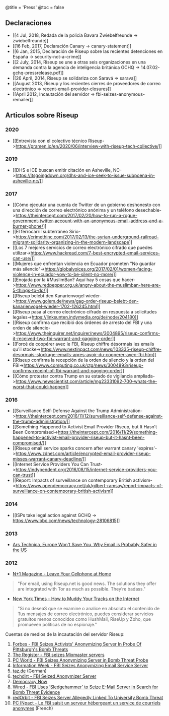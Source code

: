 @title = 'Press'
@toc = false

## Declaraciones

* [[4 Jul, 2018, Redada de la policia Bavara Zwiebelfreunde -> zwiebelfreunde]]
* [[16 Feb, 2017, Declaración Canary -> canary-statement]]
* [[6 Jan, 2015, Declaración de Riseup sobre las recientes detenciones en España -> security-not-a-crime]]
* [[2 July, 2014, Riseup se une a otras seis organizaciones en una demanda contra la agencia de inteligencia británica GCHQ -> 14.07.02-gchq-pressrelease.pdf]]
* [[26 April, 2014, Riseup se solidariza con Saravá => sarava]]
* [[August 2013, Riseup y los recientes cierres de proveedores de correo electrónico => recent-email-provider-closures]]
* [[April 2012, Incautación del servidor => fbi-seizes-anonymous-remailer]]

## Articulos sobre Riseup

### 2020

* [[Entrevista con el colectivo técnico Riseup->https://pramen.io/en/2020/06/interview-with-riseup-tech-collective/]]

### 2019

* [[DHS e ICE buscan emitir citación en Asheville, NC->https://itsgoingdown.org/dhs-and-ice-seek-to-issue-subpoena-in-asheville-nc/]]

### 2017

* [[Cómo ejecutar una cuenta de Twitter de un gobierno deshonesto con una dirección de correo electrónico anónima y un teléfono desechable->https://theintercept.com/2017/02/20/how-to-run-a-rogue-government-twitter-account-with-an-anonymous-email-address-and-a-burner-phone/]]
* [[El ferrocarril subterráneo Sirio->https://crimethinc.com/2017/02/13/the-syrian-underground-railroad-migrant-solidarity-organizing-in-the-modern-landscape]]
* [[Los 7 mejores servicios de correo electrónico cifrado que puedes utilizar->https://www.hackread.com/7-best-encrypted-email-services-can-use/]]
* [[Mujeres que enfrentan violencia en Ecuador prometen "No guardar más silencio"->https://globalvoices.org/2017/02/01/women-facing-violence-in-ecuador-vow-to-be-silent-no-more/]]
* [[Enojada por la #MuslimBan? Aquí hay 5 cosas que hacer->https://www.redpepper.org.uk/angry-about-the-muslimban-here-are-5-things-to-do/]]
* [[Riseup belebt den Kanarienvogel wieder->https://www.golem.de/news/gag-order-riseup-belebt-den-kanarienvogel-wieder-1702-126245.html]]
* [[Riseup pasa al correo electrónico cifrado en respuesta a solicitudes legales->https://linksunten.indymedia.org/de/node/204180]]
* [[Riseup confirma que recibió dos órdenes de arresto del FBI y una orden de silencio->https://www.theinquirer.net/inquirer/news/3004895/riseup-confirms-it-received-two-fbi-warrant-and-gagging-order]]
* [[Forcé de coopérer avec le FBI, Riseup chiffre désormais les emails qu'il stocke->https://www.nextinpact.com/news/103335-riseup-chiffre-desormais-stockage-emails-apres-avoir-du-cooperer-avec-fbi.htm]]
* [[Riseup confirma la recepción de la orden de silencio y la orden del FBI->https://www.computing.co.uk/ctg/news/3004893/riseup-confirms-receipt-of-fbi-warrant-and-gagging-order]]
* [[Cómo protestar contra Trump en su estado de vigilancia ampliada->https://www.newscientist.com/article/mg23331092-700-whats-the-worst-that-could-happen]]

### 2016

* [[Surveillance Self-Defense Against the Trump Administration->https://theintercept.com/2016/11/12/surveillance-self-defense-against-the-trump-administration/]]
* [[Something Happened to Activist Email Provider Riseup, but It Hasn’t Been Compromised->https://theintercept.com/2016/11/29/something-happened-to-activist-email-provider-riseup-but-it-hasnt-been-compromised/]]
* [[Riseup email service sparks concern after warrant canary 'expires'->https://www.zdnet.com/article/encrypted-email-provider-riseup-misses-warrant-canary-deadline/]]
* [[Internet Service Providers You Can Trust->https://indypendent.org/2016/08/15/internet-service-providers-you-can-trust]]
* [[Report: Impacts of surveillance on contemporary British activism->https://www.opendemocracy.net/uk/gilbert-ramsay/report-impacts-of-surveillance-on-contemporary-british-activism]]

### 2014

* [[ISPs take legal action against GCHQ -> https://www.bbc.com/news/technology-28106815]]

### 2013

* [Ars Technica, Europe Won't Save You, Why Email is Probably Safer in the US](https://arstechnica.com/tech-policy/2013/10/europe-wont-save-you-why-e-mail-is-probably-safer-in-the-us/)

### 2012

* [N+1 Magazine - Leave Your Cellphone at Home](https://nplusonemag.com/leave-your-cellphone-at-home)

> "For email, using Riseup.net is good news. The solutions they offer are integrated with Tor as much as possible. They’re badass."

* [New York Times - How to Muddy Your Tracks on the Internet](https://www.nytimes.com/2012/05/03/technology/personaltech/how-to-muddy-your-tracks-on-the-internet.html)

> "Si no deseaS que se examine o analice en absoluto el contenido de Tus mensajes de correo electrónico, puedes considerar servicios gratuitos menos conocidos como HushMail, RiseUp y Zoho, que promueven políticas de no espionaje."

Cuentas de medios de la incautación del servidor Riseup:

1. [Forbes - FBI Seizes Activists' Anonymizing Server In Probe Of Pittsburgh's Bomb Threats](https://www.forbes.com/sites/andygreenberg/2012/04/19/fbi-seizes-activists-anonymizing-server-in-probe-of-pittsburghs-bomb-threats/)
1. [The Register - FBI seizes Mixmaster servers](https://www.theregister.co.uk/2012/04/19/mixmaster_servers_seized/)
1. [PC World - FBI Seizes Anonymizing Server in Bomb Threat Probe](https://www.pcworld.com/businesscenter/article/254128/fbi_seizes_anonymizing_server_in_bomb_threat_probe.html)
1. [Information Week - FBI Seizes Anonymizing Email Service Server](https://www.informationweek.com/news/security/government/232900643)
1. [taz.de](https://taz.de/!91855/) (German)
1. [techdirt - FBI Seized Anonymizer Server](https://www.techdirt.com/articles/20120420/04570818576/fbi-seized-anonymizer-server.shtml)
1. [Democracy Now](https://www.democracynow.org/2012/4/20/headlines#4208)
1. [Wired - FBI Uses ‘Sledgehammer’ to Seize E-Mail Server in Search for Bomb Threat Evidence](https://www.wired.com/threatlevel/2012/04/fbi-seizes-server/)
1. [redOrbit - FBI Seizes Server Allegedly Linked To University Bomb Threat](https://www.redorbit.com/news/technology/1112518546/fbi-seizes-server-allegedly-linked-to-university-bomb-threat/)
1. [PC INpact - Le FBI saisit un serveur hébergeant un service de courriels anonymes](https://www.pcinpact.com/news/70383-fbi-serveur-mixmaster-remailer-anonymat.htm) (French)

